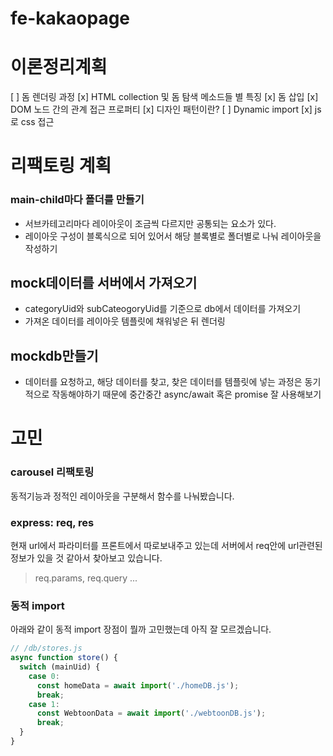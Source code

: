 # fe-kakaopage

# 이론정리계획

[ ] 돔 렌더링 과정
[x] HTML collection 및 돔 탐색 메소드들 별 특징
[x] 돔 삽입
[x] DOM 노드 간의 관계 접근 프로퍼티
[x] 디자인 패턴이란?
[ ] Dynamic import
[x] js로 css 접근

# 리팩토링 계획

### main-child마다 폴더를 만들기

- 서브카테고리마다 레이아웃이 조금씩 다르지만 공통되는 요소가 있다.
- 레이아웃 구성이 블록식으로 되어 있어서 해당 블록별로 폴더별로 나눠 레이아웃을 작성하기

## mock데이터를 서버에서 가져오기

- categoryUid와 subCateogoryUid를 기준으로 db에서 데이터를 가져오기
- 가져온 데이터를 레이아웃 템플릿에 채워넣은 뒤 렌더링

## mockdb만들기

- 데이터를 요청하고, 해당 데이터를 찾고, 찾은 데이터를 템플릿에 넣는 과정은 동기적으로 작동해야하기 때문에 중간중간 async/await 혹은 promise 잘 사용해보기

# 고민

### carousel 리팩토링

동적기능과 정적인 레이아웃을 구분해서 함수를 나눠봤습니다.

### express: req, res

현재 url에서 파라미터를 프론트에서 따로보내주고 있는데 서버에서 req안에 url관련된 정보가 있을 것 같아서 찾아보고 있습니다.

> req.params, req.query ...

### 동적 import

아래와 같이 동적 import 장점이 뭘까 고민했는데 아직 잘 모르겠습니다.

```js
// /db/stores.js
async function store() {
  switch (mainUid) {
    case 0:
      const homeData = await import('./homeDB.js');
      break;
    case 1:
      const WebtoonData = await import('./webtoonDB.js');
      break;
  }
}
```
